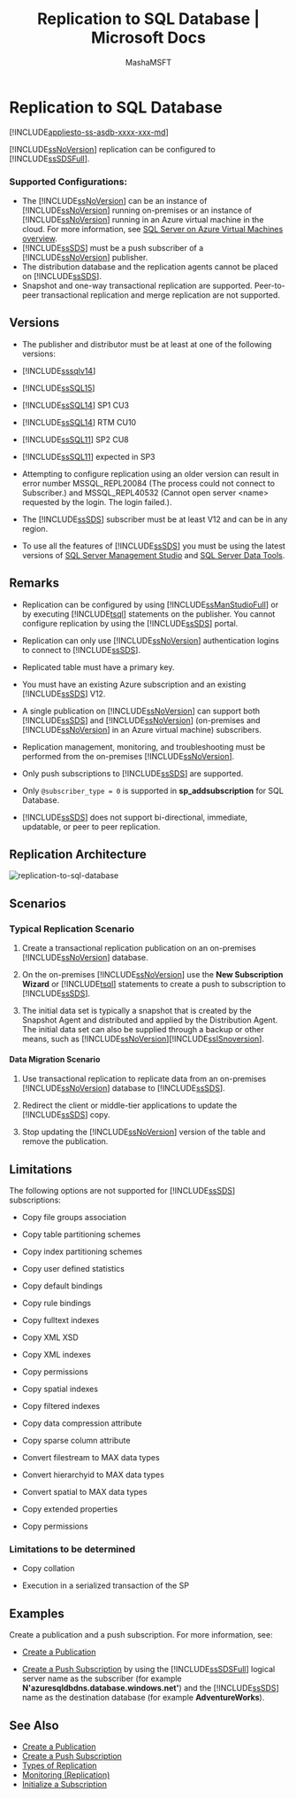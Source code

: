 ﻿---
title: "Replication to SQL Database | Microsoft Docs"
ms.custom: ""
ms.date: "04/24/2016"
ms.prod: sql
ms.prod_service: "database-engine, sql-database"
ms.component: "replication"
ms.reviewer: ""
ms.suite: "sql"
ms.technology: replication
ms.tgt_pltfrm: ""
ms.topic: conceptual
helpviewer_keywords: 
  - "SQL Database replication"
  - "replication, SQL Database"
ms.assetid: e8484da7-495f-4dac-b38e-bcdc4691f9fa
caps.latest.revision: 15
author: "MashaMSFT"
ms.author: "mathoma"
manager: craigg
monikerRange: "= azuresqldb-current || >= sql-server-2016 || = sqlallproducts-allversions"
---
# Replication to SQL Database
[!INCLUDE[appliesto-ss-asdb-xxxx-xxx-md](../../includes/appliesto-ss-asdb-xxxx-xxx-md.md)]

  [!INCLUDE[ssNoVersion](../../includes/ssnoversion-md.md)] replication can be configured to [!INCLUDE[ssSDSFull](../../includes/sssdsfull-md.md)].  
 
 ### **Supported Configurations:**  
 -  The [!INCLUDE[ssNoVersion](../../includes/ssnoversion-md.md)] can be an instance of [!INCLUDE[ssNoVersion](../../includes/ssnoversion-md.md)] running on-premises or an instance of [!INCLUDE[ssNoVersion](../../includes/ssnoversion-md.md)] running in an Azure virtual machine in the cloud. For more information, see [SQL Server on Azure Virtual Machines overview](https://azure.microsoft.com/documentation/articles/virtual-machines-sql-server-infrastructure-services/).  
 - [!INCLUDE[ssSDS](../../includes/sssds-md.md)] must be a push subscriber of a [!INCLUDE[ssNoVersion](../../includes/ssnoversion-md.md)] publisher.  
 -  The distribution database and the replication agents cannot be placed on [!INCLUDE[ssSDS](../../includes/sssds-md.md)].  
 - Snapshot and one-way transactional replication are supported. Peer-to-peer transactional replication and merge replication are not supported.  
 
 ## Versions  
 - The publisher and distributor must be at least at one of the following versions:  
   
 -   [!INCLUDE[sssqlv14](../../includes/sssqlv14-md.md)]  
 
 -   [!INCLUDE[ssSQL15](../../includes/sssql15-md.md)]  
   
 -   [!INCLUDE[ssSQL14](../../includes/sssql14-md.md)] SP1 CU3  
   
 -   [!INCLUDE[ssSQL14](../../includes/sssql14-md.md)] RTM CU10  
   
 -   [!INCLUDE[ssSQL11](../../includes/sssql11-md.md)] SP2 CU8  
   
 -   [!INCLUDE[ssSQL11](../../includes/sssql11-md.md)] expected in SP3  
   
 - Attempting to configure replication using an older version can result in error number MSSQL_REPL20084 (The process could not connect to Subscriber.) and MSSQL_REPL40532 (Cannot open server \<name> requested by the login. The login failed.).  
 
 - The [!INCLUDE[ssSDS](../../includes/sssds-md.md)] subscriber must be at least V12 and can be in any region.  
   
 - To use all the features of [!INCLUDE[ssSDS](../../includes/sssds-md.md)] you must be using the latest versions of [SQL Server Management Studio](https://msdn.microsoft.com/library/mt238290.aspx) and [SQL Server Data Tools](https://msdn.microsoft.com/library/mt204009.aspx).  
   
 ## Remarks  
 - Replication can be configured by using [!INCLUDE[ssManStudioFull](../../includes/ssmanstudiofull-md.md)] or by executing [!INCLUDE[tsql](../../includes/tsql-md.md)] statements on the publisher. You cannot configure replication by using the [!INCLUDE[ssSDS](../../includes/sssds-md.md)] portal.  
   
 - Replication can only use [!INCLUDE[ssNoVersion](../../includes/ssnoversion-md.md)] authentication logins to connect to [!INCLUDE[ssSDS](../../includes/sssds-md.md)].  
   
 - Replicated table must have a primary key.  
   
 - You must have an existing Azure subscription and an existing [!INCLUDE[ssSDS](../../includes/sssds-md.md)] V12.  
   
 - A single publication on [!INCLUDE[ssNoVersion](../../includes/ssnoversion-md.md)] can support both [!INCLUDE[ssSDS](../../includes/sssds-md.md)] and [!INCLUDE[ssNoVersion](../../includes/ssnoversion-md.md)] (on-premises and [!INCLUDE[ssNoVersion](../../includes/ssnoversion-md.md)] in an Azure virtual machine) subscribers.  
   
 - Replication management, monitoring, and troubleshooting must be performed from the on-premises [!INCLUDE[ssNoVersion](../../includes/ssnoversion-md.md)].  
   
 - Only push subscriptions to [!INCLUDE[ssSDS](../../includes/sssds-md.md)] are supported.  
   
 - Only `@subscriber_type = 0` is supported in **sp_addsubscription** for SQL Database.  
   
 - [!INCLUDE[ssSDS](../../includes/sssds-md.md)] does not support bi-directional, immediate, updatable, or peer to peer replication.      
   
 ## Replication Architecture  
 ![replication-to-sql-database](../../relational-databases/replication/media/replication-to-sql-database.png "replication-to-sql-database")  
   
 ## Scenarios  
   
 ### Typical Replication Scenario  
   
 1.  Create a transactional replication publication on an on-premises [!INCLUDE[ssNoVersion](../../includes/ssnoversion-md.md)] database.  
   
 2.  On the on-premises [!INCLUDE[ssNoVersion](../../includes/ssnoversion-md.md)] use the **New Subscription Wizard** or [!INCLUDE[tsql](../../includes/tsql-md.md)] statements to create a push to subscription to [!INCLUDE[ssSDS](../../includes/sssds-md.md)].  
   
 3.  The initial data set is typically a snapshot that is created by the Snapshot Agent and distributed and applied by the Distribution Agent. The initial data set can also be supplied through a backup or other means, such as [!INCLUDE[ssNoVersion](../../includes/ssnoversion-md.md)][!INCLUDE[ssISnoversion](../../includes/ssisnoversion-md.md)].  
   
 #### Data Migration Scenario  
   
 1.  Use transactional replication to replicate data from an on-premises [!INCLUDE[ssNoVersion](../../includes/ssnoversion-md.md)] database to [!INCLUDE[ssSDS](../../includes/sssds-md.md)].  
   
 2.  Redirect the client or middle-tier applications to update the [!INCLUDE[ssSDS](../../includes/sssds-md.md)] copy.  
   
 3.  Stop updating the [!INCLUDE[ssNoVersion](../../includes/ssnoversion-md.md)] version of the table and remove the publication.  
   
 ## Limitations  
  The following options are not supported for [!INCLUDE[ssSDS](../../includes/sssds-md.md)] subscriptions:  
   
 -   Copy file groups association  
   
 -   Copy table partitioning schemes  
   
 -   Copy index partitioning schemes  
   
 -   Copy user defined statistics  
   
 -   Copy default bindings  
   
 -   Copy rule bindings  
   
 -   Copy fulltext indexes  
   
 -   Copy XML XSD  
   
 -   Copy XML indexes  
   
 -   Copy permissions  
   
 -   Copy spatial indexes  
   
 -   Copy filtered indexes  
   
 -   Copy data compression attribute  
   
 -   Copy sparse column attribute  
   
 -   Convert filestream to MAX data types  
   
 -   Convert hierarchyid to MAX data types  
   
 -   Convert spatial to MAX data types  
   
 -   Copy extended properties  
   
 -   Copy permissions  
   
### Limitations to be determined 
 
 -   Copy collation  
   
 -   Execution in a serialized transaction of the SP  
   
 ## Examples  
  Create a publication and a push subscription. For more information, see:  
   
 -   [Create a Publication](../../relational-databases/replication/publish/create-a-publication.md)  
   
 -   [Create a Push Subscription](../../relational-databases/replication/create-a-push-subscription.md) by using the [!INCLUDE[ssSDSFull](../../includes/sssdsfull-md.md)] logical server name as the subscriber (for example **N'azuresqldbdns.database.windows.net'**) and the [!INCLUDE[ssSDS](../../includes/sssds-md.md)] name as the destination database (for example **AdventureWorks**).  
   
 ## See Also  
 - [Create a Publication](../../relational-databases/replication/publish/create-a-publication.md)   
 - [Create a Push Subscription](../../relational-databases/replication/create-a-push-subscription.md)   
 - [Types of Replication](../../relational-databases/replication/types-of-replication.md)   
 - [Monitoring &#40;Replication&#41;](../../relational-databases/replication/monitor/monitoring-replication.md)   
 - [Initialize a Subscription](../../relational-databases/replication/initialize-a-subscription.md)  

